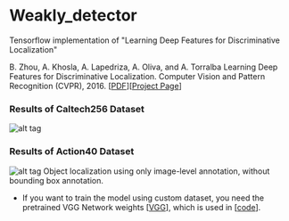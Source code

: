 # Weakly_detector
Tensorflow implementation of "Learning Deep Features for Discriminative Localization"

B. Zhou, A. Khosla, A. Lapedriza, A. Oliva, and A. Torralba
Learning Deep Features for Discriminative Localization.
Computer Vision and Pattern Recognition (CVPR), 2016.
[[PDF](http://arxiv.org/pdf/1512.04150.pdf)][[Project Page](http://cnnlocalization.csail.mit.edu/)]

### Results of Caltech256 Dataset
![alt tag](https://github.com/jazzsaxmafia/Weakly_detector/blob/master/results/demo.main.jpg)

### Results of Action40 Dataset
![alt tag](https://github.com/jazzsaxmafia/Weakly_detector/blob/master/results/demo.main2.jpg)
Object localization using only image-level annotation, without bounding box annotation.

* If you want to train the model using custom dataset, you need the pretrained VGG Network weights [[VGG](https://drive.google.com/file/d/0B5o40yxdA9PqOVI5dF9tN3NUc2c/view?usp=sharing)], which is used in [[code](https://github.com/jazzsaxmafia/Weakly_detector/blob/master/src/train.caltech.py#L10)].

